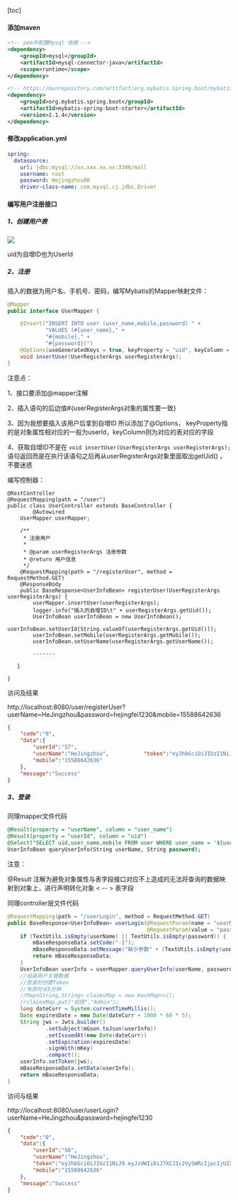 [toc]

#### 添加maven

```xml
<!-- pom中配置Mysql 依赖 -->
<dependency>
    <groupId>mysql</groupId>
    <artifactId>mysql-connector-java</artifactId>
    <scope>runtime</scope>
</dependency>

<!-- https://mvnrepository.com/artifact/org.mybatis.spring.boot/mybatis-spring-boot-starter -->
<dependency>
    <groupId>org.mybatis.spring.boot</groupId>
    <artifactId>mybatis-spring-boot-starter</artifactId>
    <version>2.1.4</version>
</dependency>
```

#### 修改application.yml

```yaml
spring:
  datasource:
    url: jdbc:mysql://xx.xxx.xx.xx:3306/mall
    username: root
    password: Hejingzhou00
    driver-class-name: com.mysql.cj.jdbc.Driver
```

#### 编写用户注册接口

##### 1、创建用户表

![](/Users/jingzhouhe/Desktop/学习文档/表结构.png)

uid为自增ID也为UserId

##### 2、注册

插入的数据为用户名、手机号、密码，编写Mybatis的Mapper映射文件：

```java
@Mapper
public interface UserMapper {

    @Insert("INSERT INTO user (user_name,mobile,password) " +
            "VALUES (#{user_name}," +
            "#{mobile}," +
            "#{password})")
    @Options(useGeneratedKeys = true, keyProperty = "uid", keyColumn = "uid")
    void insertUser(UserRegisterArgs userRegisterArgs);
}
```

注意点：

1、接口要添加@mapper注解

2、插入语句的后边值#{userRegisterArgs对象的属性要一致}

3、因为我想要插入该用户后拿到自增ID 所以添加了@Options， keyProperty指的是对象属性相对应的一般为userId，keyColumn则为对应的表对应的字段

4、获取自增ID不是在 `void insertUser(UserRegisterArgs userRegisterArgs);`语句返回而是在执行该语句之后再从userRegisterArgs对象里面取出getUid() ，不要迷惑

编写控制器：

```
@RestController
@RequestMapping(path = "/user")
public class UserController extends BaseController {
		@Autowired
    UserMapper userMapper;
    
    /**
     * 注册用户
     *
     * @param userRegisterArgs 注册参数
     * @return 用户信息
     */
    @RequestMapping(path = "/registerUser", method = RequestMethod.GET)
    @ResponseBody
    public BaseResponse<UserInfoBean> registerUser(UserRegisterArgs userRegisterArgs) {
        userMapper.insertUser(userRegisterArgs);
        logger.info("插入的自增ID\t" + userRegisterArgs.getUid());
        UserInfoBean userInfoBean = new UserInfoBean();
        userInfoBean.setUserId(String.valueOf(userRegisterArgs.getUid()));
        userInfoBean.setMobile(userRegisterArgs.getMobile());
        userInfoBean.setUserName(userRegisterArgs.getUserName());
        
        ·······
       
   }
   
}
```

访问及结果

http://localhost:8080/user/registerUser?userName=HeJingzhou&password=hejingfei1230&mobile=15588642636

```json
{
    "code":"0",
    "data":{
        "userId":"57",
        "userName":"HeJingzhou",   		   "token":"eyJhbGciOiJIUzI1NiJ9.eyJzdWIiOiJ7XCJ1c2VySWRcIjpcIjU3XCIsXCJ1c2VyTmFtZVwiOlwiSGVKaW5nemhvdVwiLFwibW9iaWxlXCI6XCIxNTU4ODY0MjYzNlwifSIsImlhdCI6MTYwNjk5Njc2NiwiZXhwIjoxNjA2OTk3MDY2fQ.Ge3C2HENoCrm7OIdhQdZDSnrCgWYVsDa99yyUICfZ3w",
        "mobile":"15588642636"
    },
    "message":"Success"
}
```

##### 3、登录

同理mapper文件代码

```sql
@Result(property = "userName", column = "user_name")
@Result(property = "userId", column = "uid")
@Select("SELECT uid,user_name,mobile FROM user WHERE user_name = '${userName}' AND password='${password}'")
UserInfoBean queryUserInfo(String userName, String password);
```

注意：

@Result 注解为避免对象属性与表字段接口对应不上造成的无法将查询的数据映射到对象上，进行声明转化对象 < -- > 表字段

同理controller层文件代码

```java
@RequestMapping(path = "/userLogin", method = RequestMethod.GET)
public BaseResponse<UserInfoBean> userLogin(@RequestParam(name = "userName", required = false) String userName,
                                            @RequestParam(value = "password", required = false) String password) {
    if (TextUtils.isEmpty(userName) || TextUtils.isEmpty(password)) {
        mBaseResponseData.setCode("-1");
        mBaseResponseData.setMessage("缺少参数" + (TextUtils.isEmpty(userName) ? "userName" : "password"));
        return mBaseResponseData;
    }
    UserInfoBean userInfo = userMapper.queryUserInfo(userName, password);
    //组装用户关键数据
    //登录时创建Token
    //有效时长5分钟
    //Map<String,String> claimsMap = new HashMap<>();
    //claimsMap.put("权限","Admin");
    long dateCurr = System.currentTimeMillis();
    Date expiresDate = new Date(dateCurr + 1000 * 60 * 5);
    String jws = Jwts.builder()
            .setSubject(mGson.toJson(userInfo))
            .setIssuedAt(new Date(dateCurr))
            .setExpiration(expiresDate)
            .signWith(mKey)
            .compact();
    userInfo.setToken(jws);
    mBaseResponseData.setData(userInfo);
    return mBaseResponseData;
}
```

访问与结果

http://localhost:8080/user/userLogin?userName=HeJingzhou&password=hejingfei1230

```json
{
    "code":"0",
    "data":{
        "userId":"56",
        "userName":"HeJingzhou",
        "token":"eyJhbGciOiJIUzI1NiJ9.eyJzdWIiOiJ7XCJ1c2VySWRcIjpcIjU2XCIsXCJ1c2VyTmFtZVwiOlwiSGVKaW5nemhvdVwiLFwibW9iaWxlXCI6XCIxNTU4ODY0MjYzNlwifSIsImlhdCI6MTYwNjk5NTIwMSwiZXhwIjoxNjA2OTk1NTAxfQ.n7gE_exwtg2EJ18SAl44poCLMbapi14fJsqe_oYMmxE",
        "mobile":"15588642636"
    },
    "message":"Success"
}
```

